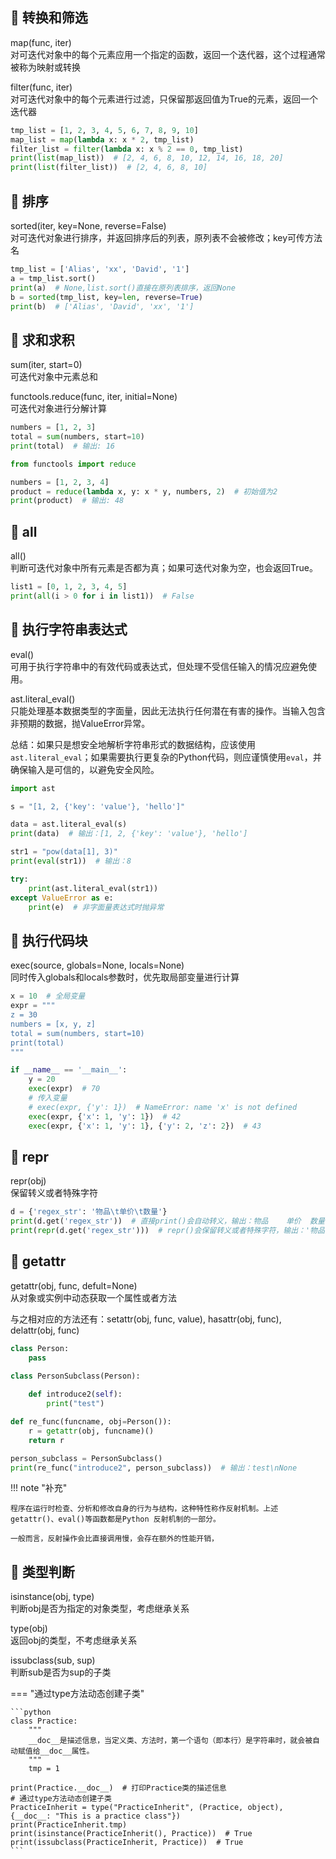 ## 📌 转换和筛选

map(func, iter)  
对可迭代对象中的每个元素应用一个指定的函数，返回一个迭代器，这个过程通常被称为映射或转换

filter(func, iter)  
对可迭代对象中的每个元素进行过滤，只保留那返回值为True的元素，返回一个迭代器

```python
tmp_list = [1, 2, 3, 4, 5, 6, 7, 8, 9, 10]
map_list = map(lambda x: x * 2, tmp_list)
filter_list = filter(lambda x: x % 2 == 0, tmp_list)
print(list(map_list))  # [2, 4, 6, 8, 10, 12, 14, 16, 18, 20]
print(list(filter_list))  # [2, 4, 6, 8, 10]

```

## 📌 排序

sorted(iter, key=None, reverse=False)  
对可迭代对象进行排序，并返回排序后的列表，原列表不会被修改；key可传方法名

```python
tmp_list = ['Alias', 'xx', 'David', '1']
a = tmp_list.sort()
print(a)  # None,list.sort()直接在原列表排序，返回None
b = sorted(tmp_list, key=len, reverse=True)
print(b)  # ['Alias', 'David', 'xx', '1']

```

## 📌 求和求积

sum(iter, start=0)  
可迭代对象中元素总和

functools.reduce(func, iter, initial=None)  
可迭代对象进行分解计算

```python
numbers = [1, 2, 3]
total = sum(numbers, start=10)
print(total)  # 输出: 16

from functools import reduce

numbers = [1, 2, 3, 4]
product = reduce(lambda x, y: x * y, numbers, 2)  # 初始值为2
print(product)  # 输出: 48

```

## 📌 all

all()  
判断可迭代对象中所有元素是否都为真；如果可迭代对象为空，也会返回True。

```python
list1 = [0, 1, 2, 3, 4, 5]
print(all(i > 0 for i in list1))  # False

```

## 📌 执行字符串表达式

eval()  
可用于执行字符串中的有效代码或表达式，但处理不受信任输入的情况应避免使用。

ast.literal_eval()  
只能处理基本数据类型的字面量，因此无法执行任何潜在有害的操作。当输入包含非预期的数据，抛ValueError异常。

总结：如果只是想安全地解析字符串形式的数据结构，应该使用`ast.literal_eval`；如果需要执行更复杂的Python代码，则应谨慎使用`eval`，并确保输入是可信的，以避免安全风险。

```python
import ast

s = "[1, 2, {'key': 'value'}, 'hello']"

data = ast.literal_eval(s)
print(data)  # 输出：[1, 2, {'key': 'value'}, 'hello']

str1 = "pow(data[1], 3)"
print(eval(str1))  # 输出：8

try:
    print(ast.literal_eval(str1))
except ValueError as e:
    print(e)  # 非字面量表达式时抛异常

```

## 📌 执行代码块

exec(source, globals=None, locals=None)  
同时传入globals和locals参数时，优先取局部变量进行计算

```python
x = 10  # 全局变量
expr = """
z = 30
numbers = [x, y, z]
total = sum(numbers, start=10)
print(total)
"""

if __name__ == '__main__':
    y = 20
    exec(expr)  # 70
    # 传入变量
    # exec(expr, {'y': 1})  # NameError: name 'x' is not defined
    exec(expr, {'x': 1, 'y': 1})  # 42
    exec(expr, {'x': 1, 'y': 1}, {'y': 2, 'z': 2})  # 43

```

## 📌 repr

repr(obj)  
保留转义或者特殊字符

```python
d = {'regex_str': '物品\t单价\t数量'}
print(d.get('regex_str'))  # 直接print()会自动转义，输出：物品    单价  数量
print(repr(d.get('regex_str')))  # repr()会保留转义或者特殊字符，输出：'物品\t单价\t数量'
```

## 📌 getattr

getattr(obj, func, defult=None)  
从对象或实例中动态获取一个属性或者方法

与之相对应的方法还有：setattr(obj, func, value), hasattr(obj, func), delattr(obj, func)

```python
class Person:
    pass

class PersonSubclass(Person):
    
    def introduce2(self):
        print("test")

def re_func(funcname, obj=Person()):
    r = getattr(obj, funcname)()
    return r

person_subclass = PersonSubclass()
print(re_func("introduce2", person_subclass))  # 输出：test\nNone

```

!!! note "补充"
    
    程序在运行时检查、分析和修改自身的行为与结构，这种特性称作反射机制。上述getattr()、eval()等函数都是Python 反射机制的一部分。
    
    一般而言，反射操作会比直接调用慢，会存在额外的性能开销，

## 📌 类型判断

isinstance(obj, type)  
判断obj是否为指定的对象类型，考虑继承关系

type(obj)  
返回obj的类型，不考虑继承关系

issubclass(sub, sup)  
判断sub是否为sup的子类

=== "通过type方法动态创建子类"

    ```python
    class Practice:
        """
        __doc__是描述信息，当定义类、方法时，第一个语句（即本行）是字符串时，就会被自动赋值给__doc__属性。
        """
        tmp = 1
    
    print(Practice.__doc__)  # 打印Practice类的描述信息
    # 通过type方法动态创建子类
    PracticeInherit = type("PracticeInherit", (Practice, object), {__doc__: "This is a practice class"})
    print(PracticeInherit.tmp)
    print(isinstance(PracticeInherit(), Practice))  # True
    print(issubclass(PracticeInherit, Practice))  # True
    ```